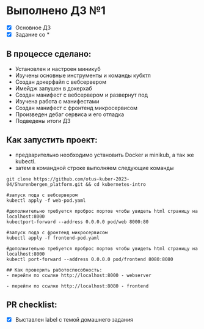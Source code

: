 # Выполнено ДЗ №1

 - [x] Основное ДЗ
 - [x] Задание со *

## В процессе сделано:
 - Установлен и настроен миникуб
 - Изучены основные инструменты и команды кубктл
 - Создан докерфайл с вебсервером
 - Имейдж запушен в докерхаб
 - Создан манифест с вебсервером и развернут под
 - Изучена работа с манифестами
 - Создан манифест с фронтенд микросервисом
 - Произведен дебаг сервиса и его отладка
 - Подведены итоги ДЗ

## Как запустить проект:
 - предварительно необходимо установить Docker и minikub, а так же kubectl.
 - затем в командной строке выполняем следующие команды

 ```
 git clone https://github.com/otus-kuber-2023-04/Shurenbergen_platform.git && cd kubernetes-intro

 #запуск пода с вебсервером
 kubectl apply -f web-pod.yaml 
 
 #дополнительно требуется проброс портов чтобы увидеть html страницу на localhost:8000
 kubectport-forward --address 0.0.0.0 pod/web 8000:80

 #запуск пода с фронтенд микросервисом
 kubectl apply -f frontend-pod.yaml 

 #дополнительно требуется проброс портов чтобы увидеть html страницу на localhost:8000
kubectl port-forward --address 0.0.0.0 pod/frontend 8080:8080

## Как проверить работоспособность:
 - перейти по ссылке http://localhost:8000 - webserver

 - перейти по ссылке http://localhost:8080 - frontend
```
## PR checklist:
 - [x] Выставлен label с темой домашнего задания